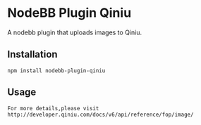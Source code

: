 # NodeBB Plugin Qiniu

A nodebb plugin that uploads images to Qiniu.

## Installation

    npm install nodebb-plugin-qiniu

## Usage
    For more details,please visit http://developer.qiniu.com/docs/v6/api/reference/fop/image/




